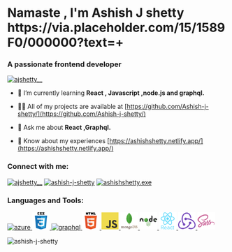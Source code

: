 <h1 align="left">Namaste , I'm Ashish J shetty https://via.placeholder.com/15/1589F0/000000?text=+</h1>
<h3 align="left">A passionate frontend developer</h3>



<p align="left"> <a href="https://twitter.com/ajshetty__" target="blank"><img src="https://img.shields.io/twitter/follow/ajshetty__?logo=twitter&style=for-the-badge" alt="ajshetty__" /></a> </p>

- 🌱 I’m currently learning **React , Javascript ,node.js and graphql.**

- 👨‍💻 All of my projects are available at [https://github.com/Ashish-j-shetty/](https://github.com/Ashish-j-shetty/)

- 💬 Ask me about **React ,Graphql.**

- 📄 Know about my experiences [https://ashishshetty.netlify.app/](https://ashishshetty.netlify.app/)

<h3 align="left">Connect with me:</h3>
<p align="left">
<a href="https://twitter.com/ajshetty__" target="blank"><img align="center" src="https://cdn.jsdelivr.net/npm/simple-icons@3.0.1/icons/twitter.svg" alt="ajshetty__" height="30" width="40" /></a>
<a href="https://linkedin.com/in/ashish-j-shetty" target="blank"><img align="center" src="https://cdn.jsdelivr.net/npm/simple-icons@3.0.1/icons/linkedin.svg" alt="ashish-j-shetty" height="30" width="40" /></a>
<a href="https://instagram.com/ashishshetty.exe" target="blank"><img align="center" src="https://cdn.jsdelivr.net/npm/simple-icons@3.0.1/icons/instagram.svg" alt="ashishshetty.exe" height="30" width="40" /></a>
</p>

<h3 align="left">Languages and Tools:</h3>
<p align="left"> 
  <a href="https://azure.microsoft.com/en-in/" target="_blank"> <img src="https://www.vectorlogo.zone/logos/microsoft_azure/microsoft_azure-icon.svg" alt="azure" width="40" height="40"/> </a> 
  <a href="https://www.w3schools.com/css/" target="_blank"> <img src="https://raw.githubusercontent.com/devicons/devicon/master/icons/css3/css3-original-wordmark.svg" alt="css3" width="40" height="40"/> </a> <a href="https://graphql.org" target="_blank"> <img src="https://www.vectorlogo.zone/logos/graphql/graphql-icon.svg" alt="graphql" width="40" height="40"/> </a> <a href="https://www.w3.org/html/" target="_blank"> <img src="https://raw.githubusercontent.com/devicons/devicon/master/icons/html5/html5-original-wordmark.svg" alt="html5" width="40" height="40"/> </a> <a href="https://developer.mozilla.org/en-US/docs/Web/JavaScript" target="_blank"> <img src="https://raw.githubusercontent.com/devicons/devicon/master/icons/javascript/javascript-original.svg" alt="javascript" width="40" height="40"/> </a> <a href="https://www.mongodb.com/" target="_blank"> <img src="https://raw.githubusercontent.com/devicons/devicon/master/icons/mongodb/mongodb-original-wordmark.svg" alt="mongodb" width="40" height="40"/> </a> <a href="https://nodejs.org" target="_blank"> <img src="https://raw.githubusercontent.com/devicons/devicon/master/icons/nodejs/nodejs-original-wordmark.svg" alt="nodejs" width="40" height="40"/> </a> <a href="https://reactjs.org/" target="_blank"> <img src="https://raw.githubusercontent.com/devicons/devicon/master/icons/react/react-original-wordmark.svg" alt="react" width="40" height="40"/> </a> <a href="https://redux.js.org" target="_blank"> <img src="https://raw.githubusercontent.com/devicons/devicon/master/icons/redux/redux-original.svg" alt="redux" width="40" height="40"/> </a> <a href="https://sass-lang.com" target="_blank"> <img src="https://raw.githubusercontent.com/devicons/devicon/master/icons/sass/sass-original.svg" alt="sass" width="40" height="40"/> </a> </p>

<p><img align="center" src="https://github-readme-stats.vercel.app/api/top-langs?username=ashish-j-shetty&show_icons=true&locale=en&layout=compact" alt="ashish-j-shetty" /></p>
